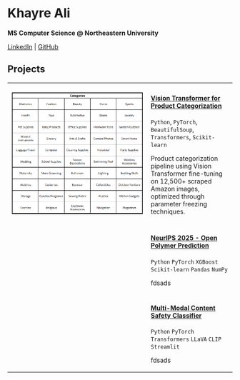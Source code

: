 # Khayre Ali

**MS Computer Science @ Northeastern University**

[LinkedIn](https://linkedin.com/in/khayreali/) | [GitHub](https://github.com/khayreali)

## Projects

<table>
<tr>
<td width="300">

![ViT Demo](categories.png)

</td>
<td>

  #### [Vision Transformer for Product Categorization](https://github.com/khayreali/ecommerce-product-classifier)
  `Python`, `PyTorch`, `BeautifulSoup`, `Transformers`, `Scikit-learn`
  
  Product categorization pipeline using Vision Transformer fine-tuning on 12,500+ scraped Amazon images, optimized through parameter freezing techniques.
  
</td>
</tr>

<tr>
<td width="300">

<!-- ![NEURIPS Demo](categories.png) -->

</td>
<td>

  #### [NeurIPS 2025 - Open Polymer Prediction](https://github.com/khayreali/content-guard)
  `Python` `PyTorch` `XGBoost` `Scikit-learn` `Pandas` `NumPy`
  
  fdsads
  
</td>
</tr>



<tr>
<td width="300">

<!-- ![Safety Demo](./assets/safety-demo.gif) -->

</td>
<td>

  #### [Multi-Modal Content Safety Classifier](https://github.com/khayreali/content-guard)
  `Python` `PyTorch` `Transformers` `LLaVA` `CLIP` `Streamlit`
  
  fdsads
  
</td>
</tr>

</table>
